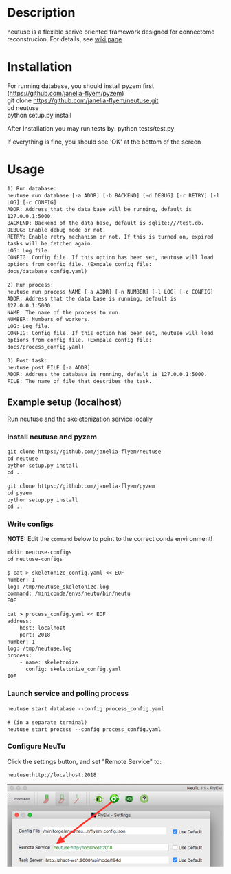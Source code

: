 # Description

neutuse is a flexible serive oriented framework designed for connectome reconstrucion. 
For details, see [wiki page](https://github.com/ephemera2015/neutuse/wiki)  

# Installation

For running database, you should install pyzem first (https://github.com/janelia-flyem/pyzem)  
git clone https://github.com/janelia-flyem/neutuse.git   
cd neutuse   
python setup.py install

After Installation you may run tests by:
python tests/test.py

If everything is fine, you should see 'OK' at the bottom of the screen
# Usage
    1) Run database:
    neutuse run database [-a ADDR] [-b BACKEND] [-d DEBUG] [-r RETRY] [-l LOG] [-c CONFIG]
    ADDR: Address that the data base will be running, default is 127.0.0.1:5000.
    BACKEND: Backend of the data base, default is sqlite:///test.db.
    DEBUG: Enable debug mode or not.
    RETRY: Enable retry mechanism or not. If this is turned on, expired tasks will be fetched again.
    LOG: Log file.
    CONFIG: Config file. If this option has been set, neutuse will load options from config file. (Exmpale config file: docs/database_config.yaml)
    
    2) Run process:
    neutuse run process NAME [-a ADDR] [-n NUMBER] [-l LOG] [-c CONFIG]
    ADDR: Address that the data base is running, default is 127.0.0.1:5000.
    NAME: The name of the process to run.
    NUMBER: Numbers of workers.
    LOG: Log file.
    CONFIG: Config file. If this option has been set, neutuse will load options from config file. (Exmpale config file: docs/process_config.yaml)
    
    3) Post task:
    neutuse post FILE [-a ADDR]
    ADDR: Address the database is running, default is 127.0.0.1:5000.
    FILE: The name of file that describes the task.
    

## Example setup (localhost)

Run neutuse and the skeletonization service locally

### Install neutuse and pyzem

```
git clone https://github.com/janelia-flyem/neutuse
cd neutuse
python setup.py install
cd ..

git clone https://github.com/janelia-flyem/pyzem
cd pyzem
python setup.py install
cd ..
```

### Write configs

**NOTE:** Edit the `command` below to point to the correct conda environment! 

```
mkdir neutuse-configs
cd neutuse-configs

$ cat > skeletonize_config.yaml << EOF
number: 1
log: /tmp/neutuse_skeletonize.log
command: /miniconda/envs/neutu/bin/neutu
EOF

cat > process_config.yaml << EOF
address:
    host: localhost
    port: 2018
number: 1
log: /tmp/neutuse.log
process:
    - name: skeletonize
      config: skeletonize_config.yaml
EOF
```

### Launch service and polling process

```
neutuse start database --config process_config.yaml

# (in a separate terminal)
neutuse start process --config process_config.yaml
```

### Configure NeuTu

Click the settings button, and set "Remote Service" to:

```
neutuse:http://localhost:2018
```

![settings-screenshot](docs/settings-screenshot.png)
